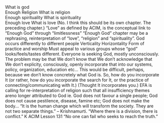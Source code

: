 What is god  
Enough Religion 
What is religion  
Enough spirituality 
What is spirituality  
Enough love 
What is love (No. I think this should be its own chapter. The preceding chapter.) “Love” as defined by ACIM, is the conceptual link to “Enough God” through “limitlessness”  “Enough God” chapter may be a rephrasing, reinterpretation of “love”, “religion” and “spirituality”.  God occurs differently to different people Verticality Horizontality Form of practice and worship Must appeal to various groups whose “god” looks/feels/tastes different.  Everyone is seeking God, mostly unconsciously. The problem may be that  We don’t know that We don’t acknowledge that We don’t explicity, consciously, openly incorporate that into our systems, policy, organization, education etc...  This would be difficult, perhaps, because we don’t know concretely what God is. So, how do you incorporate It (or rather, how do you incorporate the search for It, or the practice of connecting/communicating with It.) (Thought It incorporates you.)  EFA is calling for re-interpretation of religion such that all insufficiency themes areno longer attributed to God ie. God does not favour a single people; God does not cause pestilence, disease, famine etc; God does not make the body...  “It is the human change which will transform the society. They are not two separate things.” – Krishnamurti.  “Where there is a division, there is conflict.” K  ACIM Lesson 131 “No one can fail who seeks to reach the truth.” 